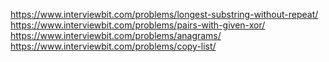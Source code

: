  
https://www.interviewbit.com/problems/longest-substring-without-repeat/ 
https://www.interviewbit.com/problems/pairs-with-given-xor/ 
https://www.interviewbit.com/problems/anagrams/ 
https://www.interviewbit.com/problems/copy-list/ 
 
